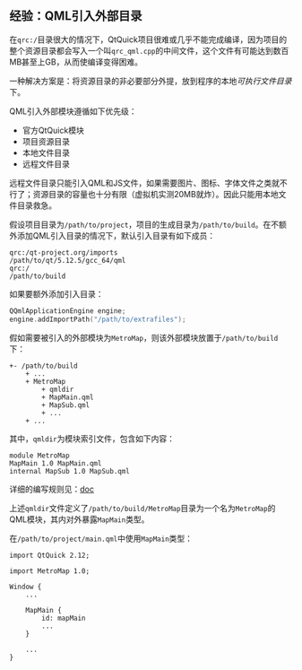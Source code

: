 
## 经验：QML引入外部目录

在`qrc:/`目录很大的情况下，QtQuick项目很难或几乎不能完成编译，因为项目的整个资源目录都会写入一个叫`qrc_qml.cpp`的中间文件，这个文件有可能达到数百MB甚至上GB，从而使编译变得困难。

一种解决方案是：将资源目录的非必要部分外提，放到程序的本地*可执行文件目录*下。

QML引入外部模块遵循如下优先级：
- 官方QtQuick模块
- 项目资源目录
- 本地文件目录
- 远程文件目录

远程文件目录只能引入QML和JS文件，如果需要图片、图标、字体文件之类就不行了；资源目录的容量也十分有限（虚拟机实测20MB就炸）。因此只能用本地文件目录救急。

假设项目目录为`/path/to/project`，项目的生成目录为`/path/to/build`。在不额外添加QML引入目录的情况下，默认引入目录有如下成员：

```
qrc:/qt-project.org/imports
/path/to/qt/5.12.5/gcc_64/qml
qrc:/
/path/to/build
```

如果要额外添加引入目录：

```cpp
QQmlApplicationEngine engine;
engine.addImportPath("/path/to/extrafiles");
```

假如需要被引入的外部模块为`MetroMap`，则该外部模块放置于`/path/to/build`下：

```
+- /path/to/build
	+ ...
	+ MetroMap
		+ qmldir
		+ MapMain.qml
		+ MapSub.qml
		+ ...
	+ ...
```

其中，`qmldir`为模块索引文件，包含如下内容：

```
module MetroMap
MapMain 1.0 MapMain.qml
internal MapSub 1.0 MapSub.qml
```

详细的编写规则见：[doc](https://doc.qt.io/qt-6/qtqml-modules-qmldir.html)

上述`qmldir`文件定义了`/path/to/build/MetroMap`目录为一个名为`MetroMap`的QML模块，其内对外暴露`MapMain`类型。

在`/path/to/project/main.qml`中使用`MapMain`类型：

```
import QtQuick 2.12;

import MetroMap 1.0;

Window {
	...

	MapMain {
		id: mapMain
		...
	}

	...
}
```

